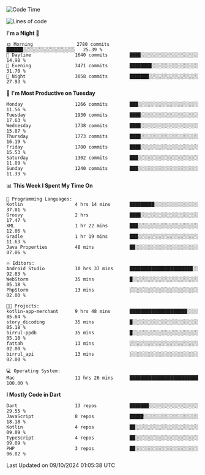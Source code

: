 <!--START_SECTION:waka-->
![Code Time](http://img.shields.io/badge/Code%20Time-778%20hrs%2037%20mins-blue)

![Lines of code](https://img.shields.io/badge/From%20Hello%20World%20I%27ve%20Written-3.6%20million%20lines%20of%20code-blue)

**I'm a Night 🦉** 

```text
🌞 Morning                2780 commits        ██████░░░░░░░░░░░░░░░░░░░   25.39 % 
🌆 Daytime                1640 commits        ████░░░░░░░░░░░░░░░░░░░░░   14.98 % 
🌃 Evening                3471 commits        ████████░░░░░░░░░░░░░░░░░   31.70 % 
🌙 Night                  3058 commits        ███████░░░░░░░░░░░░░░░░░░   27.93 % 
```
📅 **I'm Most Productive on Tuesday** 

```text
Monday                   1266 commits        ███░░░░░░░░░░░░░░░░░░░░░░   11.56 % 
Tuesday                  1930 commits        ████░░░░░░░░░░░░░░░░░░░░░   17.63 % 
Wednesday                1738 commits        ████░░░░░░░░░░░░░░░░░░░░░   15.87 % 
Thursday                 1773 commits        ████░░░░░░░░░░░░░░░░░░░░░   16.19 % 
Friday                   1700 commits        ████░░░░░░░░░░░░░░░░░░░░░   15.53 % 
Saturday                 1302 commits        ███░░░░░░░░░░░░░░░░░░░░░░   11.89 % 
Sunday                   1240 commits        ███░░░░░░░░░░░░░░░░░░░░░░   11.33 % 
```


📊 **This Week I Spent My Time On** 

```text
💬 Programming Languages: 
Kotlin                   4 hrs 14 mins       █████████░░░░░░░░░░░░░░░░   37.01 % 
Groovy                   2 hrs               ████░░░░░░░░░░░░░░░░░░░░░   17.47 % 
XML                      1 hr 22 mins        ███░░░░░░░░░░░░░░░░░░░░░░   12.06 % 
Gradle                   1 hr 19 mins        ███░░░░░░░░░░░░░░░░░░░░░░   11.63 % 
Java Properties          48 mins             ██░░░░░░░░░░░░░░░░░░░░░░░   07.06 % 

🔥 Editors: 
Android Studio           10 hrs 37 mins      ███████████████████████░░   92.83 % 
WebStorm                 35 mins             █░░░░░░░░░░░░░░░░░░░░░░░░   05.18 % 
PhpStorm                 13 mins             ░░░░░░░░░░░░░░░░░░░░░░░░░   02.00 % 

🐱‍💻 Projects: 
kotlin-app-merchant      9 hrs 48 mins       █████████████████████░░░░   85.64 % 
story_dicoding           35 mins             █░░░░░░░░░░░░░░░░░░░░░░░░   05.18 % 
birrul-ppdb              35 mins             █░░░░░░░░░░░░░░░░░░░░░░░░   05.18 % 
fattah                   13 mins             ░░░░░░░░░░░░░░░░░░░░░░░░░   02.00 % 
birrul_api               13 mins             ░░░░░░░░░░░░░░░░░░░░░░░░░   02.00 % 

💻 Operating System: 
Mac                      11 hrs 26 mins      █████████████████████████   100.00 % 
```

**I Mostly Code in Dart** 

```text
Dart                     13 repos            ███████░░░░░░░░░░░░░░░░░░   29.55 % 
JavaScript               8 repos             █████░░░░░░░░░░░░░░░░░░░░   18.18 % 
Kotlin                   4 repos             ██░░░░░░░░░░░░░░░░░░░░░░░   09.09 % 
TypeScript               4 repos             ██░░░░░░░░░░░░░░░░░░░░░░░   09.09 % 
PHP                      3 repos             ██░░░░░░░░░░░░░░░░░░░░░░░   06.82 % 
```




 Last Updated on 09/10/2024 01:05:38 UTC
<!--END_SECTION:waka-->
